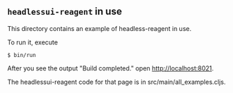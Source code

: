 ## `headlessui-reagent` in use

This directory contains an example of headless-reagent in use.

To run it, execute

    $ bin/run

After you see the output "Build completed." open
[http://localhost:8021](http://localhost:8021).

The headlessui-reagent code for that page is in src/main/all_examples.cljs.
